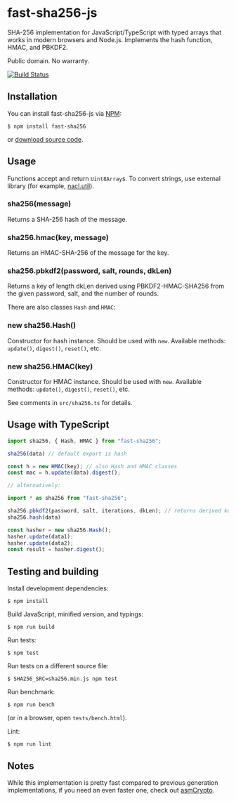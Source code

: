 fast-sha256-js
==============

SHA-256 implementation for JavaScript/TypeScript with typed arrays
that works in modern browsers and Node.js.
Implements the hash function, HMAC, and PBKDF2.

Public domain. No warranty.

[![Build Status](https://travis-ci.org/dchest/fast-sha256-js.svg?branch=master)
](https://travis-ci.org/dchest/fast-sha256-js)


Installation
------------

You can install fast-sha256-js via [NPM](https://www.npmjs.org/):

    $ npm install fast-sha256

or [download source code](https://github.com/dchest/fast-sha256-js/releases).


Usage
-----

Functions accept and return `Uint8Array`s.
To convert strings, use external library (for example,
[nacl.util](https://github.com/dchest/tweetnacl-util-js/)).

### sha256(message)

Returns a SHA-256 hash of the message.


### sha256.hmac(key, message)

Returns an HMAC-SHA-256 of the message for the key.


### sha256.pbkdf2(password, salt, rounds, dkLen)

Returns a key of length dkLen derived using PBKDF2-HMAC-SHA256
from the given password, salt, and the number of rounds.


There are also classes `Hash` and `HMAC`:

### new sha256.Hash()

Constructor for hash instance. Should be used with `new`.
Available methods: `update()`, `digest()`, `reset()`, etc.

### new sha256.HMAC(key)

Constructor for HMAC instance. Should be used with `new`.
Available methods: `update()`, `digest()`, `reset()`, etc.

See comments in `src/sha256.ts` for details.


Usage with TypeScript
---------------------

```typescript
import sha256, { Hash, HMAC } from "fast-sha256";

sha256(data) // default export is hash

const h = new HMAC(key); // also Hash and HMAC classes
const mac = h.update(data).digest();

// alternatively:

import * as sha256 from "fast-sha256";

sha256.pbkdf2(password, salt, iterations, dkLen); // returns derived key
sha256.hash(data)

const hasher = new sha256.Hash();
hasher.update(data1);
hasher.update(data2);
const result = hasher.digest();
```


Testing and building
--------------------

Install development dependencies:

    $ npm install

Build JavaScript, minified version, and typings:

    $ npm run build

Run tests:

    $ npm test

Run tests on a different source file:

    $ SHA256_SRC=sha256.min.js npm test

Run benchmark:

    $ npm run bench

(or in a browser, open `tests/bench.html`).

Lint:

    $ npm run lint


Notes
-----

While this implementation is pretty fast compared to previous generation
implementations, if you need an even faster one, check out
[asmCrypto](https://github.com/vibornoff/asmcrypto.js).
